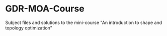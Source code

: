 # GDR-MOA-Course
Subject files and solutions to the mini-course "An introduction to shape and topology optimization"
